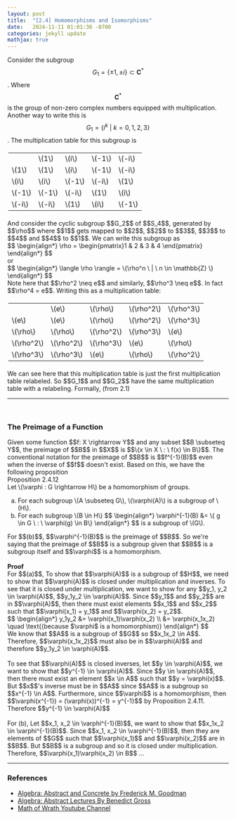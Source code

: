 ```yaml
---
layout: post
title:  "[2.4] Homomorphisms and Isomorphisms"
date:   2024-11-11 01:01:36 -0700
categories: jekyll update
mathjax: true
---
```


Consider the subgroup $$G_1 = \{\pm 1, \pm i\} \subset \mathbf{C}^*$$. Where $$\mathbf{C}^*$$ is the group of non-zero complex numbers equipped with multiplication. Another way to write this is $$G_1 = \{i^k \ | \ k = 0,1,2,3\}$$. The multiplication table for this subgroup is
<div>
<table style="max-width: 500px; margin: 20px auto;">
  <tr>
    <td></td>
    <td>\(1\)</td>
    <td>\(i\)</td>
	<td>\(-1\)</td>
	<td>\(-i\)</td>
  </tr>
  <tr>
    <td>\(1\)</td>
    <td>\(1\)</td>
    <td>\(i\)</td>
	<td>\(-1\)</td>
	<td>\(-i\)</td>
  </tr>
  <tr>
    <td>\(i\)</td>
    <td>\(i\)</td>
    <td>\(-1\)</td>
	<td>\(-i\)</td>
	<td>\(1\)</td>
  </tr>
  <tr>
    <td>\(-1\)</td>
    <td>\(-1\)</td>
    <td>\(-i\)</td>
	<td>\(1\)</td>
	<td>\(i\)</td>
  </tr>
  <tr>
    <td>\(-i\)</td>
    <td>\(-i\)</td>
    <td>\(1\)</td>
	<td>\(i\)</td>
	<td>\(-1\)</td>
  </tr>
</table>
</div>
And consider the cyclic subgroup $$G_2$$ of $$S_4$$, generated by $$\rho$$ where $$1$$ gets mapped to $$2$$, $$2$$ to $$3$$, $$3$$ to $$4$$ and $$4$$ to $$1$$. We can write this subgroup as 
<div>
	$$
	\begin{align*}
	 \rho = \begin{pmatrix}1 & 2 & 3 & 4 \end{pmatrix}
	\end{align*}
	$$
</div>
or 
<div>
	$$
	\begin{align*}
	 \langle \rho \rangle = \{\rho^n \ | \ n \in \mathbb{Z} \}
	\end{align*}
	$$
</div>
Note here that $$\rho^2 \neq e$$ and similarly, $$\rho^3 \neq e$$. In fact $$\rho^4 = e$$. Writing this as a multiplication table:
<div>
<table style="max-width: 500px; margin: 20px auto;">
  <tr>
    <td></td>
    <td>\(e\)</td>
    <td>\(\rho\)</td>
	<td>\(\rho^2\)</td>
	<td>\(\rho^3\)</td>
  </tr>
  <tr>
    <td>\(e\)</td>
    <td>\(e\)</td>
    <td>\(\rho\)</td>
	<td>\(\rho^2\)</td>
	<td>\(\rho^3\)</td>
  </tr>
  <tr>
    <td>\(\rho\)</td>
    <td>\(\rho\)</td>
    <td>\(\rho^2\)</td>
	<td>\(\rho^3\)</td>
	<td>\(e\)</td>
  </tr>
  <tr>
    <td>\(\rho^2\)</td>
    <td>\(\rho^2\)</td>
    <td>\(\rho^3\)</td>
	<td>\(e\)</td>
	<td>\(\rho\)</td>
  </tr>
  <tr>
    <td>\(\rho^3\)</td>
    <td>\(\rho^3\)</td>
    <td>\(e\)</td>
	<td>\(\rho\)</td>
	<td>\(\rho^2\)</td>
  </tr>
</table>
</div>
We can see here that this multiplication table is just the first multiplication table relabeled. So $$G_1$$ and $$G_2$$ have the same multiplication table with a relabeling. Formally, (from 2.1)
<hr>

<br>
<!----------------------------------------------------------------------------->
<h3>The Preimage of a Function</h3>
Given some function $$f: X \rightarrow Y$$ and any subset $$B \subseteq Y$$, the preimage of $$B$$ in $$X$$ is $$\{x \in X \ : \ f(x) \in B\}$$. The conventional notation for the preimage of $$B$$ is $$f^{-1}(B)$$ even when the inverse of $$f$$ doesn't exist. Based on this, we have the following proposition
<br>
<!------------------------------------------------------------------------------>
<div class="peachheaderdiv">
Proposition 2.4.12
</div>
<div class="peachbodydiv">
Let \(\varphi : G \rightarrow H\) be a homomorphism of groups.
<ol type="a">
	<li>For each subgroup \(A \subseteq G\), \(\varphi(A)\) is a subgroup of \(H\).</li>
	<li>For each subgroup \(B \in H\)
	$$
	\begin{align*}
	\varphi^{-1}(B) &= \{ g \in G \ : \ \varphi(g) \in B\}
	\end{align*}
	$$
	is a subgroup of \(G\).
	</li>
</ol>
</div>
For $$(b)$$, $$\varphi^{-1}(B)$$ is the preimage of $$B$$. So we're saying that the preimage of $$B$$ is a subgroup given that $$B$$ is a subgroup itself and $$\varphi$$ is a homomorphism. 
<br>
<br>
<b>Proof</b>
<br>
For $$(a)$$, To show that $$\varphi(A)$$ is a subgroup of $$H$$, we need to show that $$\varphi(A)$$ is closed under multiplication and inverses. To see that it is closed under multiplication, we want to show for any $$y_1, y_2 \in \varphi(A)$$, $$y_1y_2  \in \varphi(A)$$. Since $$y_1$$ and $$y_2$$ are in $$\varphi(A)$$, then there must exist elements $$x_1$$ and $$x_2$$ such that $$\varphi(x_1) = y_1$$ and $$\varphi(x_2) = y_2$$. 
<div>
	$$
	\begin{align*}
	y_1y_2 &= \varphi(x_1)\varphi(x_2) \\
	       &= \varphi(x_1x_2) \quad \text{(because $\varphi$ is a homomorphism)}
	\end{align*}
	$$
</div>
We know that $$A$$ is a subgroup of $$G$$ so $$x_1x_2 \in A$$. Therefore, $$\varphi(x_1x_2)$$ must also be in $$\varphi(A)$$ and therefore $$y_1y_2 \in \varphi(A)$$.
<br>
<br>
To see that $$\varphi(A)$$ is closed inverses, let $$y \in \varphi(A)$$, we want to show that $$y^{-1} \in \varphi(A)$$. Since $$y \in \varphi(A)$$, then there must exist an element $$x \in A$$ such that $$y = \varphi(x)$$. But $$x$$'s inverse must be in $$A$$ since $$A$$ is a subgroup so $$x^{-1} \in A$$. Furthermore, since $$\varphi$$ is a homomorphism, then $$\varphi(x^{-1}) = (\varphi(x))^{-1} = y^{-1}$$ by Proposition 2.4.11. Therefore $$y^{-1} \in \varphi(A)$$
<br>
<br>
For (b), Let $$x_1, x_2 \in \varphi^{-1}(B)$$, we want to show that $$x_1x_2 \in \varphi^{-1}(B)$$. Since $$x_1, x_2 \in \varphi^{-1}(B)$$, then they are elements of $$G$$ such that $$\varphi(x_1)$$ and $$\varphi(x_2)$$ are in $$B$$. But $$B$$ is a subgroup and so it is closed under multiplication. Therefore, $$\varphi(x_1)\varphi(x_2) \in B$$ ...
<br>
<hr>

<!----------------------------------------------------------------------------->
<h3>References</h3>
<ul>
<li><a href="https://homepage.divms.uiowa.edu/~goodman/algebrabook.dir/algebrabook.html">Algebra: Abstract and Concrete by Frederick M. Goodman</a></li>
<li><a href="https://www.youtube.com/watch?v=mwcNETa0KFI&list=PLelIK3uylPMGzHBuR3hLMHrYfMqWWsmx5&index=3">Algebra: Abstract Lectures By Benedict Gross</a></li>
<li><a href="https://www.youtube.com/watch?v=NwqCi63p2ik">Math of Wrath Youtube Channel</a></li>
</ul>






















